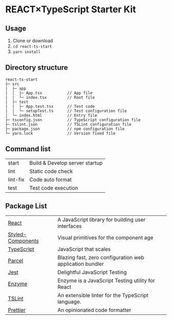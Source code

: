 # REACT×TypeScript Starter Kit

## Usage

1. Clone or download
2. `cd react-ts-start`
3. `yarn install`

## Directory structure

```
react-ts-start
├─ src
|  ├─ app
|  |  ├─ App.tsx           // App file
|  |  └─ index.tsx         // Root file
|  ├─ test
|  |  ├─ App.test.tsx      // Test code
|  |  └─ setupTest.ts      // Test configuration file
|  └─ index.html           // Entry file
├─ tsconfig.json           // TypeScript configuration file
├─ tslint.json             // TSLint configuration file
├─ package.json            // npm configuration file
└─ yarn.lock               // Version fixed file
```

## Command list

|||
|:--|:--|
|start|Build & Develop server startup|
|lint|Static code check|
|lint-fix|Code auto format|
|test|Test code execution|

## Package List

|||
|:--|:--|
|[React](https://reactjs.org/)|A JavaScript library for building user interfaces|
|[Styled-Components](https://www.styled-components.com/)|Visual primitives for the component age|
|[TypeScript](https://www.typescriptlang.org/)|JavaScript that scales|
|[Parcel](https://parceljs.org/)|Blazing fast, zero configuration web application bundler|
|[Jest](https://jestjs.io/)|Delightful JavaScript Testing|
|[Enzyme](https://airbnb.io/enzyme/)|Enzyme is a JavaScript Testing utility for React|
|[TSLint](https://palantir.github.io/tslint/)|An extensible linter for the TypeScript language.|
|[Prettier](https://prettier.io/)|An opinionated code formatter|

